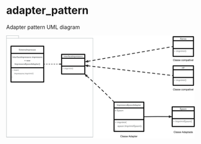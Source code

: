 # adapter_pattern
Adapter pattern UML diagram



![Image of pattern](https://raw.githubusercontent.com/paulohbraga/adapter_pattern/master/Resoluc%CC%A7a%CC%83o.png)


